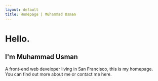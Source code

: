 ```yaml
---
layout: default
title: Homepage | Muhammad Usman
---
```


# Hello.
## I'm Muhammad Usman

A front-end web developer living in San Francisco, this is my homepage.
You can find out more about me or contact me here.
